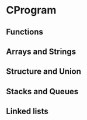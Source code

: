 # CProgram


## Functions
## Arrays and Strings
## Structure and Union
## Stacks and Queues
## Linked lists



